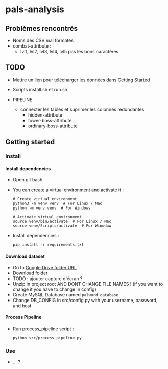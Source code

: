 # pals-analysis

## Problèmes rencontrés
- Noms des CSV mal formatés
- combat-attribute :
  - lvl1, lvl2, lvl3, lvl4, lvl5 pas les bons caractères


## TODO
- Mettre un lien pour télécharger les données dans Getting Started
- Scripts install.sh et run.sh

- PIPELINE
  - connecter les tables et suprimer les colonnes redondantes
    - hidden-attribute
    - tower-boss-attribute
    - ordinary-boss-attribute


## Getting started
### Install
#### Install dependencies
- Open git bash
- You can create a virtual environment and activate it :
  ```shell
  # Create virtual environment
  python3 -m venv venv  # For Linux / Mac
  python -m venv venv  # For Windows

  # Activate virtual environment
  source venv/bin/activate  # For Linux / Mac
  source venv/Scripts/activate  # For Winwdow
  ```

- Install dependencies :
  ```shell
  pip install -r requirements.txt
  ```

#### Download dataset
- Go to [Google Drive folder URL](https://drive.google.com/drive/folders/1dTodDVBh_lwzmeuM-FB9P9RdsuAxdMgu?usp=drive_link)
- Download folder
- TODO : ajouter capture d'écran ?
- Unzip in project root AND DONT CHANGE FILE NAMES ! (if you want to change it you have to change in config)
- Create MySQL Database named `palword_database`
- Change DB_CONFIG in src/config.py with your username, password, and host

#### Process Pipeline
- Run process_pipeline script :
  ```shell
  python src/process_pipeline.py
  ```

### Use
- ... ?
